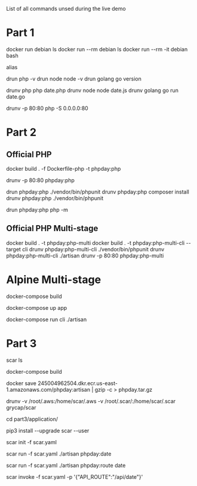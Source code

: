 List of all commands unsed during the live demo

# Part 1

docker run debian ls
docker run --rm debian ls
docker run --rm -it debian bash

alias 

drun php -v
drun node node -v
drun golang go version

drunv php php date.php
drunv node node date.js
drunv golang go run date.go

drunv -p 80:80 php -S 0.0.0.0:80

# Part 2

## Official PHP

docker build . -f Dockerfile-php -t phpday:php

drunv -p 80:80 phpday:php

drun phpday:php ./vendor/bin/phpunit
drunv phpday:php composer install
drunv phpday:php ./vendor/bin/phpunit

drun phpday:php php -m

## Official PHP Multi-stage

docker build . -t phpday:php-multi
docker build . -t phpday:php-multi-cli --target cli
drunv phpday:php-multi-cli ./vendor/bin/phpunit
drunv phpday:php-multi-cli ./artisan
drunv -p 80:80 phpday:php-multi

# Alpine Multi-stage

docker-compose build

docker-compose up app

docker-compose run cli ./artisan

# Part 3

scar ls

docker-compose build

docker save 245004962504.dkr.ecr.us-east-1.amazonaws.com/phpday:artisan | gzip -c > phpday.tar.gz

drunv -v /root/.aws:/home/scar/.aws -v /root/.scar/:/home/scar/.scar grycap/scar

cd part3/application/

pip3 install --upgrade scar --user

scar init -f scar.yaml

scar run -f scar.yaml ./artisan phpday:date

scar run -f scar.yaml ./artisan phpday:route date

scar invoke -f scar.yaml -p '{"API_ROUTE":"/api/date"}'
